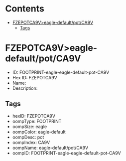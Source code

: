 



Contents
========

* [FZEPOTCA9V>eagle-default/pot/CA9V](#fzepotca9veagle-defaultpotca9v)
	* [Tags](#tags)

# FZEPOTCA9V>eagle-default/pot/CA9V

- ID: FOOTPRINT-eagle-eagle-default-pot-CA9V
- Hex ID: FZEPOTCA9V
- Name: 
- Description: 

## Tags

- hexID: FZEPOTCA9V
- oompType: FOOTPRINT
- oompSize: eagle
- oompColor: eagle-default
- oompDesc: pot
- oompIndex: CA9V
- oompName: eagle-default/pot/CA9V
- oompID: FOOTPRINT-eagle-eagle-default-pot-CA9V
